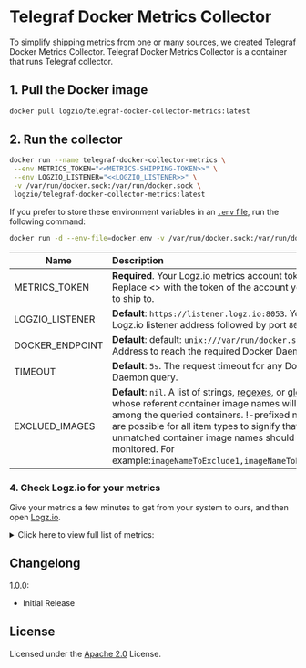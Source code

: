 # Telegraf Docker Metrics Collector

To simplify shipping metrics from one or many sources, we created Telegraf Docker Metrics Collector. Telegraf Docker Metrics Collector is a container that runs Telegraf collector.

## 1. Pull the Docker image

```sh
docker pull logzio/telegraf-docker-collector-metrics:latest
```

## 2. Run the collector

```sh
docker run --name telegraf-docker-collector-metrics \
 --env METRICS_TOKEN="<<METRICS-SHIPPING-TOKEN>>" \
 --env LOGZIO_LISTENER="<<LOGZIO_LISTENER>>" \
 -v /var/run/docker.sock:/var/run/docker.sock \
 logzio/telegraf-docker-collector-metrics:latest
```

If you prefer to store these environment variables in an [`.env` file](./docker.env), run the following command:

```sh
docker run -d --env-file=docker.env -v /var/run/docker.sock:/var/run/docker.sock logzio/telegraf-docker-collector-metrics:latest
```

| Name            | Description                                                                                                                                                                                                                                                                                                                                                                                  |
| --------------- | :------------------------------------------------------------------------------------------------------------------------------------------------------------------------------------------------------------------------------------------------------------------------------------------------------------------------------------------------------------------------------------------- |
| METRICS_TOKEN   | **Required**. Your Logz.io metrics account token. Replace <<METRICS-SHIPPING-TOKEN>> with the token of the account you want to ship to.                                                                                                                                                                                                                                                      |
| LOGZIO_LISTENER | **Default**: `https://listener.logz.io:8053`. Your Logz.io listener address followed by port `8053`.                                                                                                                                                                                                                                                                                         |
| DOCKER_ENDPOINT | **Default**: default: `unix:///var/run/docker.sock`. Address to reach the required Docker Daemon.                                                                                                                                                                                                                                                                                            |
| TIMEOUT         | **Default**: `5s`. The request timeout for any Docker Daemon query.                                                                                                                                                                                                                                                                                                                          |
| EXCLUED_IMAGES  | **Default**: `nil`. A list of strings, [regexes](https://pkg.go.dev/regexp), or [globs](https://github.com/gobwas/glob) whose referent container image names will not be among the queried containers. !-prefixed negations are possible for all item types to signify that only unmatched container image names should be monitored. For example:`imageNameToExclude1,imageNameToExclude2`) |

### 4. Check Logz.io for your metrics

Give your metrics a few minutes to get from your system to ours,
and then open [Logz.io](https://app.logz.io/#/dashboard/metrics).

<details>
  <summary markdown="span"> Click here to view full list of metrics: </summary>
  
	-   docker_container_blkio_io_service_bytes_recursive_read
	-   docker_container_blkio_io_service_bytes_recursive_write
    -   docker_container_cpu_throttling_periods
    -   docker_container_cpu_throttling_throttled_periods
    -   docker_container_cpu_throttling_throttled_time
    -   docker_container_cpu_usage_in_kernelmode
    -   docker_container_cpu_usage_in_usermode
    -   docker_container_cpu_usage_percent
    -   docker_container_cpu_usage_system
    -   docker_container_cpu_usage_total
    -   docker_container_mem_active_anon
    -   docker_container_mem_active_file
    -   docker_container_mem_inactive_anon
    -   docker_container_mem_inactive_file
    -   docker_container_mem_limit
    -   docker_container_mem_max_usage
    -   docker_container_mem_pgfault
    -   docker_container_mem_pgmajfault
    -   docker_container_mem_unevictable
    -   docker_container_mem_usage
    -   docker_container_mem_usage_percent
    -   docker_container_net_rx_bytes
    -   docker_container_net_rx_dropped
    -   docker_container_net_rx_errors
    -   docker_container_net_rx_packets
    -   docker_container_net_tx_bytes
    -   docker_container_net_tx_dropped
    -   docker_container_net_tx_errors
    -   docker_container_net_tx_packets
    -   docker_container_status_exitcode
    -   docker_container_status_finished_at
    -   docker_container_status_oomkilled
    -   docker_container_status_pid
    -   docker_container_status_started_at
    -   docker_container_status_uptime_ns
    -   docker_memory_total
    -   docker_n_containers
    -   docker_n_containers_paused
    -   docker_n_containers_running
    -   docker_n_containers_stopped
    -   docker_n_cpusdocker_n_goroutines
    -   docker_n_images
    -   docker_n_listener_events
    -   docker_n_used_file_descriptors

</details>

## Changelong

1.0.0:

-   Initial Release

## License

Licensed under the [Apache 2.0](http://apache.org/licenses/LICENSE-2.0.txt) License.
